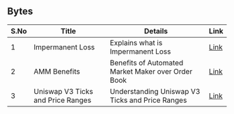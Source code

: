 ## Bytes

| S.No        | Title       |  Details  |  Link  |
| ----------- | ----------- |----------- | ----------- |
| 1      | Impermanent Loss | Explains what is Impermanent Loss |  [Link](markdown/impermanent-loss-uniswap.md) |
 | 2      | AMM Benefits | Benefits of Automated Market Maker over Order Book |  [Link](markdown/amm-benefits-uniswap.md) |
 | 3      | Uniswap V3 Ticks and Price Ranges | Understanding Uniswap V3 Ticks and Price Ranges |  [Link](markdown/uniswap-v3-ticks-price-ranges.md) |
